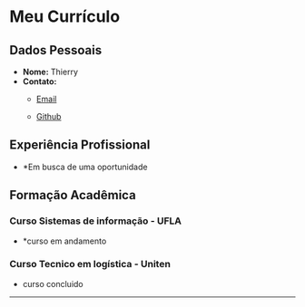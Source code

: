 # Meu Currículo

## Dados Pessoais

* **Nome:** Thierry
* **Contato:**
    * [ Email](thierry.gomes@estudante.ufla.br)

    * [Github](https://github.com/thierrygomes/)

## Experiência Profissional

* *Em busca de uma oportunidade

## Formação Acadêmica

### Curso Sistemas de informação - UFLA
* *curso em andamento

### Curso Tecnico em logística - Uniten
* curso concluido

---
